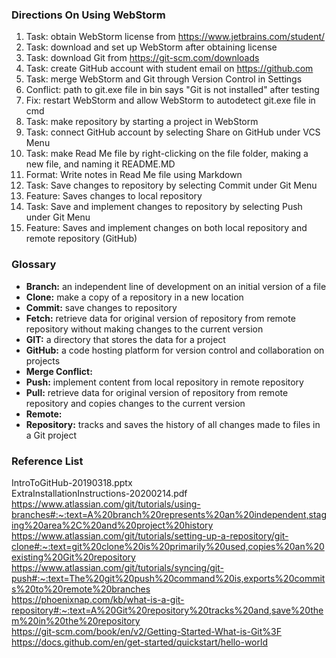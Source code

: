 ### Directions On Using WebStorm
1. Task: obtain WebStorm license from https://www.jetbrains.com/student/
2. Task: download and set up WebStorm after obtaining license
3. Task: download Git from https://git-scm.com/downloads
4. Task: create GitHub account with student email on https://github.com
5. Task: merge WebStorm and Git through Version Control in Settings
6. Conflict: path to git.exe file in bin says "Git is not installed" after testing
7. Fix: restart WebStorm and allow WebStorm to autodetect git.exe file in cmd
8. Task: make repository by starting a project in WebStorm
9. Task: connect GitHub account by selecting Share on GitHub under VCS Menu
10. Task: make Read Me file by right-clicking on the file folder, making a new file, and naming it README.MD
11. Format: Write notes in Read Me file using Markdown
12. Task: Save changes to repository by selecting Commit under Git Menu
13. Feature: Saves changes to local repository
14. Task: Save and implement changes to repository by selecting Push under Git Menu
15. Feature: Saves and implement changes on both local repository and remote repository (GitHub)

### Glossary
- **Branch:** an independent line of development on an initial version of a file
- **Clone:** make a copy of a repository in a new location
- **Commit:** save changes to repository
- **Fetch:** retrieve data for original version of repository from remote repository without making changes to the current version
- **GIT:** a directory that stores the data for a project
- **GitHub:** a code hosting platform for version control and collaboration on projects
- **Merge Conflict:**
- **Push:** implement content from local repository in remote repository
- **Pull:** retrieve data for original version of repository from remote repository and copies changes to the current version
- **Remote:**
- **Repository:** tracks and saves the history of all changes made to files in a Git project

### Reference List
IntroToGitHub-20190318.pptx  
ExtraInstallationInstructions-20200214.pdf  
https://www.atlassian.com/git/tutorials/using-branches#:~:text=A%20branch%20represents%20an%20independent,staging%20area%2C%20and%20project%20history  
https://www.atlassian.com/git/tutorials/setting-up-a-repository/git-clone#:~:text=git%20clone%20is%20primarily%20used,copies%20an%20existing%20Git%20repository  
https://www.atlassian.com/git/tutorials/syncing/git-push#:~:text=The%20git%20push%20command%20is,exports%20commits%20to%20remote%20branches  
https://phoenixnap.com/kb/what-is-a-git-repository#:~:text=A%20Git%20repository%20tracks%20and,save%20them%20in%20the%20repository  
https://git-scm.com/book/en/v2/Getting-Started-What-is-Git%3F  
https://docs.github.com/en/get-started/quickstart/hello-world